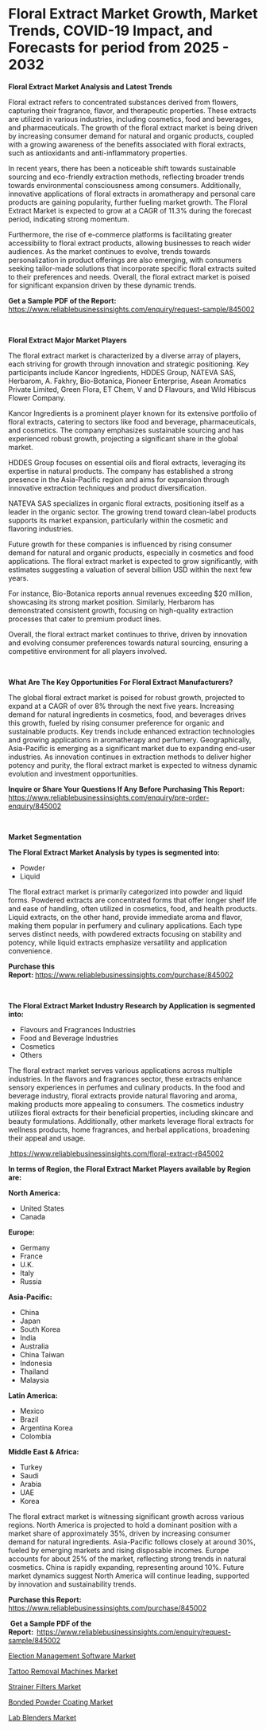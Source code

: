 <p><h1>Floral Extract Market Growth, Market Trends, COVID-19 Impact, and Forecasts for period from 2025 - 2032</h1></p><p><strong>Floral Extract Market Analysis and Latest Trends</strong></p>
<p><p>Floral extract refers to concentrated substances derived from flowers, capturing their fragrance, flavor, and therapeutic properties. These extracts are utilized in various industries, including cosmetics, food and beverages, and pharmaceuticals. The growth of the floral extract market is being driven by increasing consumer demand for natural and organic products, coupled with a growing awareness of the benefits associated with floral extracts, such as antioxidants and anti-inflammatory properties.</p><p>In recent years, there has been a noticeable shift towards sustainable sourcing and eco-friendly extraction methods, reflecting broader trends towards environmental consciousness among consumers. Additionally, innovative applications of floral extracts in aromatherapy and personal care products are gaining popularity, further fueling market growth. The Floral Extract Market is expected to grow at a CAGR of 11.3% during the forecast period, indicating strong momentum. </p><p>Furthermore, the rise of e-commerce platforms is facilitating greater accessibility to floral extract products, allowing businesses to reach wider audiences. As the market continues to evolve, trends towards personalization in product offerings are also emerging, with consumers seeking tailor-made solutions that incorporate specific floral extracts suited to their preferences and needs. Overall, the floral extract market is poised for significant expansion driven by these dynamic trends.</p></p>
<p><strong>Get a Sample PDF of the Report:&nbsp;</strong> <a href="https://www.reliablebusinessinsights.com/enquiry/request-sample/845002?utm_campaign=2104&utm_medium=2&utm_source=Github&utm_content=ia&utm_term=30012025&utm_id=floral-extract">https://www.reliablebusinessinsights.com/enquiry/request-sample/845002</a></p>
<p>&nbsp;</p>
<p><strong>Floral Extract Major Market Players</strong></p>
<p><p>The floral extract market is characterized by a diverse array of players, each striving for growth through innovation and strategic positioning. Key participants include Kancor Ingredients, HDDES Group, NATEVA SAS, Herbarom, A. Fakhry, Bio-Botanica, Pioneer Enterprise, Asean Aromatics Private Limited, Green Flora, ET Chem, V and D Flavours, and Wild Hibiscus Flower Company.</p><p>Kancor Ingredients is a prominent player known for its extensive portfolio of floral extracts, catering to sectors like food and beverage, pharmaceuticals, and cosmetics. The company emphasizes sustainable sourcing and has experienced robust growth, projecting a significant share in the global market.</p><p>HDDES Group focuses on essential oils and floral extracts, leveraging its expertise in natural products. The company has established a strong presence in the Asia-Pacific region and aims for expansion through innovative extraction techniques and product diversification.</p><p>NATEVA SAS specializes in organic floral extracts, positioning itself as a leader in the organic sector. The growing trend toward clean-label products supports its market expansion, particularly within the cosmetic and flavoring industries.</p><p>Future growth for these companies is influenced by rising consumer demand for natural and organic products, especially in cosmetics and food applications. The floral extract market is expected to grow significantly, with estimates suggesting a valuation of several billion USD within the next few years.</p><p>For instance, Bio-Botanica reports annual revenues exceeding $20 million, showcasing its strong market position. Similarly, Herbarom has demonstrated consistent growth, focusing on high-quality extraction processes that cater to premium product lines.</p><p>Overall, the floral extract market continues to thrive, driven by innovation and evolving consumer preferences towards natural sourcing, ensuring a competitive environment for all players involved.</p></p>
<p>&nbsp;</p>
<p><strong>What Are The Key Opportunities For Floral Extract Manufacturers?</strong></p>
<p><p>The global floral extract market is poised for robust growth, projected to expand at a CAGR of over 8% through the next five years. Increasing demand for natural ingredients in cosmetics, food, and beverages drives this growth, fueled by rising consumer preference for organic and sustainable products. Key trends include enhanced extraction technologies and growing applications in aromatherapy and perfumery. Geographically, Asia-Pacific is emerging as a significant market due to expanding end-user industries. As innovation continues in extraction methods to deliver higher potency and purity, the floral extract market is expected to witness dynamic evolution and investment opportunities.</p></p>
<p><strong>Inquire or Share Your Questions If Any Before Purchasing This Report:</strong> <a href="https://www.reliablebusinessinsights.com/enquiry/pre-order-enquiry/845002?utm_campaign=2104&utm_medium=2&utm_source=Github&utm_content=ia&utm_term=30012025&utm_id=floral-extract">https://www.reliablebusinessinsights.com/enquiry/pre-order-enquiry/845002</a></p>
<p>&nbsp;</p>
<p><strong>Market Segmentation</strong></p>
<p><strong>The Floral Extract Market Analysis by types is segmented into:</strong></p>
<p><ul><li>Powder</li><li>Liquid</li></ul></p>
<p><p>The floral extract market is primarily categorized into powder and liquid forms. Powdered extracts are concentrated forms that offer longer shelf life and ease of handling, often utilized in cosmetics, food, and health products. Liquid extracts, on the other hand, provide immediate aroma and flavor, making them popular in perfumery and culinary applications. Each type serves distinct needs, with powdered extracts focusing on stability and potency, while liquid extracts emphasize versatility and application convenience.</p></p>
<p><strong>Purchase this Report:&nbsp;</strong><a href="https://www.reliablebusinessinsights.com/purchase/845002?utm_campaign=2104&utm_medium=2&utm_source=Github&utm_content=ia&utm_term=30012025&utm_id=floral-extract">https://www.reliablebusinessinsights.com/purchase/845002</a></p>
<p>&nbsp;</p>
<p><strong>The Floral Extract Market Industry Research by Application is segmented into:</strong></p>
<p><ul><li>Flavours and Fragrances Industries</li><li>Food and Beverage Industries</li><li>Cosmetics</li><li>Others</li></ul></p>
<p><p>The floral extract market serves various applications across multiple industries. In the flavors and fragrances sector, these extracts enhance sensory experiences in perfumes and culinary products. In the food and beverage industry, floral extracts provide natural flavoring and aroma, making products more appealing to consumers. The cosmetics industry utilizes floral extracts for their beneficial properties, including skincare and beauty formulations. Additionally, other markets leverage floral extracts for wellness products, home fragrances, and herbal applications, broadening their appeal and usage.</p></p>
<p><a href="https://www.reliablebusinessinsights.com/floral-extract-r845002?utm_campaign=2104&utm_medium=2&utm_source=Github&utm_content=ia&utm_term=30012025&utm_id=floral-extract">&nbsp;https://www.reliablebusinessinsights.com/floral-extract-r845002</a></p>
<p><strong>In terms of Region, the Floral Extract Market Players available by Region are:</strong></p>
<p>
    <p> <strong> North America: </strong>
        <ul>
            <li>United States</li>
            <li>Canada</li>
        </ul>
        </p> 
    <p> <strong> Europe: </strong>
        <ul>
            <li>Germany</li>
            <li>France</li>
            <li>U.K.</li>
            <li>Italy</li>
            <li>Russia</li>
        </ul>
        </p> 
    <p> <strong> Asia-Pacific: </strong>
        <ul>
            <li>China</li>
            <li>Japan</li>
            <li>South Korea</li>
            <li>India</li>
            <li>Australia</li>
            <li>China Taiwan</li>
            <li>Indonesia</li>
            <li>Thailand</li>
            <li>Malaysia</li>
        </ul>
        </p> 
    <p> <strong> Latin America: </strong>
        <ul>
            <li>Mexico</li>
            <li>Brazil</li>
            <li>Argentina Korea</li>
            <li>Colombia</li>
        </ul>
        </p> 
    <p> <strong> Middle East & Africa: </strong>
        <ul>
            <li>Turkey</li>
            <li>Saudi</li>
            <li>Arabia</li>
            <li>UAE</li>
            <li>Korea</li>
        </ul>
    </p>
    </p>
<p><p>The floral extract market is witnessing significant growth across various regions. North America is projected to hold a dominant position with a market share of approximately 35%, driven by increasing consumer demand for natural ingredients. Asia-Pacific follows closely at around 30%, fueled by emerging markets and rising disposable incomes. Europe accounts for about 25% of the market, reflecting strong trends in natural cosmetics. China is rapidly expanding, representing around 10%. Future market dynamics suggest North America will continue leading, supported by innovation and sustainability trends.</p></p>
<p><strong>Purchase this Report: </strong><a href="https://www.reliablebusinessinsights.com/purchase/845002?utm_campaign=2104&utm_medium=2&utm_source=Github&utm_content=ia&utm_term=30012025&utm_id=floral-extract">https://www.reliablebusinessinsights.com/purchase/845002</a></p>
<p>&nbsp;<strong>Get a Sample PDF of the Report:&nbsp;&nbsp;</strong><a href="https://www.reliablebusinessinsights.com/enquiry/request-sample/845002?utm_campaign=2104&utm_medium=2&utm_source=Github&utm_content=ia&utm_term=30012025&utm_id=floral-extract">https://www.reliablebusinessinsights.com/enquiry/request-sample/845002</a></p>
<p><strong></strong></p>
<p><p><a href="https://www.linkedin.com/pulse/in-depth-analysis-election-management-software-market-4wfce?utm_campaign=2104&utm_medium=2&utm_source=Github&utm_content=ia&utm_term=30012025&utm_id=floral-extract">Election Management Software Market</a></p><p><a href="https://www.linkedin.com/pulse/tattoo-removal-machines-market-forecast-highlights-2025-2032-ag7gc?utm_campaign=2104&utm_medium=2&utm_source=Github&utm_content=ia&utm_term=30012025&utm_id=floral-extract">Tattoo Removal Machines Market</a></p><p><a href="https://www.linkedin.com/pulse/based-recent-analysis-strainer-filters-market-expected-grow-88d5c?utm_campaign=2104&utm_medium=2&utm_source=Github&utm_content=ia&utm_term=30012025&utm_id=floral-extract">Strainer Filters Market</a></p><p><a href="https://www.linkedin.com/pulse/deep-insights-bonded-powder-coating-market-size-growing-opk9e?utm_campaign=2104&utm_medium=2&utm_source=Github&utm_content=ia&utm_term=30012025&utm_id=floral-extract">Bonded Powder Coating Market</a></p><p><a href="https://www.linkedin.com/pulse/why-lab-blenders-market-set-138-growth-2032-top-trends-z7yfe?utm_campaign=2104&utm_medium=2&utm_source=Github&utm_content=ia&utm_term=30012025&utm_id=floral-extract">Lab Blenders Market</a></p></p>